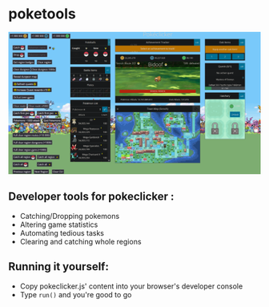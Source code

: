 # poketools
<img src="images/ui.png">

## Developer tools for pokeclicker :
- Catching/Dropping pokemons
- Altering game statistics
- Automating tedious tasks
- Clearing and catching whole regions


## Running it yourself:
- Copy pokeclicker.js' content into your browser's developer console
- Type `run()` and you're good to go


